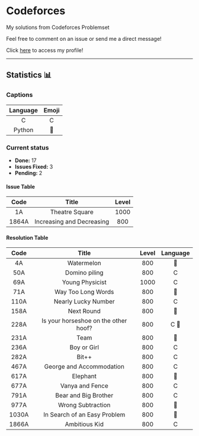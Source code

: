 # Codeforces
My solutions from Codeforces Problemset

Feel free to comment on an issue or send me a direct message!

Click [here](https://codeforces.com/profile/brenovsky1) to access my profile!

***

## Statistics :bar_chart:

### Captions

| Language | Emoji |
|:--------:|:-----:|
|    C     |   C   |
| Python | :snake: |

### Current status

* **Done:** 17
* **Issues Fixed:** 3
* **Pending:** 2


#### Issue Table
| Code  |           Title           | Level |
|:-----:|:-------------------------:|:-----:|
|  1A   |      Theatre Square       | 1000  |
| 1864A | Increasing and Decreasing |  800  |


#### Resolution Table
| Code  |                Title                 | Level | Language  |
|:-----:|:------------------------------------:|:-----:|:---------:|
|  4A   |              Watermelon              |  800  |  :snake:  |
|  50A  |            Domino piling             |  800  |     C     |
|  69A  |           Young Physicist            | 1000  |     C     |
|  71A  |          Way Too Long Words          |  800  |  :snake:  |
| 110A  |         Nearly Lucky Number          |  800  |     C     |
| 158A  |              Next Round              |  800  |  :snake:  |
| 228A  | Is your horseshoe on the other hoof? |  800  | C :snake: |
| 231A  |                 Team                 |  800  |  :snake:  |
| 236A  |             Boy or Girl              |  800  |     C     |
| 282A  |                Bit++                 |  800  |     C     |
| 467A  |       George and Accommodation       |  800  |     C     |
| 617A  |               Elephant               |  800  |  :snake:  |
| 677A  |           Vanya and Fence            |  800  |     C     |
| 791A  |         Bear and Big Brother         |  800  |     C     |
| 977A  |          Wrong Subtraction           |  800  |  :snake:  |
| 1030A |     In Search of an Easy Problem     |  800  |  :snake:  |
| 1866A |            Ambitious Kid             |  800  |     C     |



